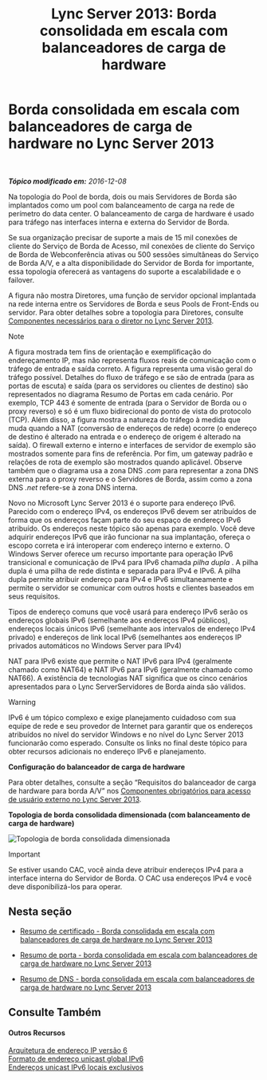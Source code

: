 ﻿---
title: 'Lync Server 2013: Borda consolidada em escala com balanceadores de carga de hardware'
TOCTitle: Borda consolidada em escala com balanceadores de carga de hardware
ms:assetid: 6783e225-9677-415a-8731-0bf2e2c4cf8b
ms:mtpsurl: https://technet.microsoft.com/pt-br/library/Gg398478(v=OCS.15)
ms:contentKeyID: 49306958
ms.date: 12/10/2016
mtps_version: v=OCS.15
ms.translationtype: HT
---

# Borda consolidada em escala com balanceadores de carga de hardware no Lync Server 2013

 

_**Tópico modificado em:** 2016-12-08_

Na topologia do Pool de borda, dois ou mais Servidores de Borda são implantados como um pool com balanceamento de carga na rede de perímetro do data center. O balanceamento de carga de hardware é usado para tráfego nas interfaces interna e externa do Servidor de Borda.

Se sua organização precisar de suporte a mais de 15 mil conexões de cliente do Serviço de Borda de Acesso, mil conexões de cliente do Serviço de Borda de Webconferência ativas ou 500 sessões simultâneas do Serviço de Borda A/V, e a alta disponibilidade do Servidor de Borda for importante, essa topologia oferecerá as vantagens do suporte a escalabilidade e o failover.

A figura não mostra Diretores, uma função de servidor opcional implantada na rede interna entre os Servidores de Borda e seus Pools de Front-Ends ou servidor. Para obter detalhes sobre a topologia para Diretores, consulte [Componentes necessários para o diretor no Lync Server 2013](lync-server-2013-components-required-for-the-director.md).

> [!NOTE]  
> A figura mostrada tem fins de orientação e exemplificação do endereçamento IP, mas não representa fluxos reais de comunicação com o tráfego de entrada e saída correto. A figura representa uma visão geral do tráfego possível. Detalhes do fluxo de tráfego e se são de entrada (para as portas de escuta) e saída (para os servidores ou clientes de destino) são representados no diagrama Resumo de Portas em cada cenário. Por exemplo, TCP 443 é somente de entrada (para o Servidor de Borda ou o proxy reverso) e só é um fluxo bidirecional do ponto de vista do protocolo (TCP). Além disso, a figura mostra a natureza do tráfego à medida que muda quando a NAT (conversão de endereços de rede) ocorre (o endereço de destino é alterado na entrada e o endereço de origem é alterado na saída). O firewall externo e interno e interfaces de servidor de exemplo são mostrados somente para fins de referência. Por fim, um gateway padrão e relações de rota de exemplo são mostrados quando aplicável. Observe também que o diagrama usa a zona DNS <em>.com</em> para representar a zona DNS externa para o proxy reverso e o Servidores de Borda, assim como a zona DNS <em>.net</em> refere-se à zona DNS interna.

Novo no Microsoft Lync Server 2013 é o suporte para endereço IPv6. Parecido com o endereço IPv4, os endereços IPv6 devem ser atribuídos de forma que os endereços façam parte do seu espaço de endereço IPv6 atribuído. Os endereços neste tópico são apenas para exemplo. Você deve adquirir endereços IPv6 que irão funcionar na sua implantação, ofereça o escopo correta e irá interoperar com endereço interno e externo. O Windows Server oferece um recurso importante para operação IPv6 transicional e comunicação de IPv4 para IPv6 chamada *pilha dupla* . A pilha dupla é uma pilha de rede distinta e separada para IPv4 e IPv6. A pilha dupla permite atribuir endereço para IPv4 e IPv6 simultaneamente e permite o servidor se comunicar com outros hosts e clientes baseados em seus requisitos.

Tipos de endereço comuns que você usará para endereço IPv6 serão os endereços globais IPv6 (semelhante aos endereços IPv4 públicos), endereços locais únicos IPv6 (semelhante aos intervalos de endereço IPv4 privado) e endereços de link local IPv6 (semelhantes aos endereços IP privados automáticos no Windows Server para IPv4)

NAT para IPv6 existe que permite o NAT IPv6 para IPv4 (geralmente chamado como NAT64) e NAT IPv6 para IPv6 (geralmente chamado como NAT66). A existência de tecnologias NAT significa que os cinco cenários apresentados para o Lync ServerServidores de Borda ainda são válidos.


> [!WARNING]
> IPv6 é um tópico complexo e exige planejamento cuidadoso com sua equipe de rede e seu provedor de Internet para garantir que os endereços atribuídos no nível do servidor Windows e no nível do Lync Server 2013 funcionarão como esperado. Consulte os links no final deste tópico para obter recursos adicionais no endereço IPv6 e planejamento.



**Configuração do balanceador de carga de hardware**

Para obter detalhes, consulte a seção “Requisitos do balanceador de carga de hardware para borda A/V” nos [Componentes obrigatórios para acesso de usuário externo no Lync Server 2013](lync-server-2013-components-required-for-external-user-access.md).

**Topologia de borda consolidada dimensionada (com balanceamento de carga de hardware)**

![Topologia de borda consolidada dimensionada](images/Gg398478.3a57cd0d-8de4-4ecc-a783-4dff5b3456a2(OCS.15).jpg "Topologia de borda consolidada dimensionada")

> [!IMPORTANT]  
> Se estiver usando CAC, você ainda deve atribuir endereços IPv4 para a interface interna do Servidor de Borda. O CAC usa endereços IPv4 e você deve disponibilizá-los para operar.

## Nesta seção

  - [Resumo de certificado - Borda consolidada em escala com balanceadores de carga de hardware no Lync Server 2013](lync-server-2013-certificate-summary-scaled-consolidated-edge-with-hardware-load-balancers.md)

  - [Resumo de porta - borda consolidada em escala com balanceadores de carga de hardware no Lync Server 2013](lync-server-2013-port-summary-scaled-consolidated-edge-with-hardware-load-balancers.md)

  - [Resumo de DNS - borda consolidada em escala com balanceadores de carga de hardware no Lync Server 2013](lync-server-2013-dns-summary-scaled-consolidated-edge-with-hardware-load-balancers.md)

## Consulte Também

#### Outros Recursos

[Arquitetura de endereço IP versão 6](http://tools.ietf.org/html/rfc4291)  
[Formato de endereço unicast global IPv6](http://tools.ietf.org/html/rfc3587)  
[Endereços unicast IPv6 locais exclusivos](http://tools.ietf.org/html/rfc4193)

